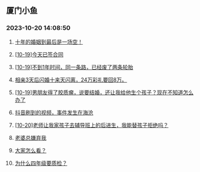 ## 厦门小鱼 
### 2023-10-20 14:08:50

1. [十年的婚姻到最后是一场空！](http://bbs.xmfish.com/read-htm-tid-18091694.html)

2. [[10-19]今天已签合同](http://bbs.xmfish.com/read-htm-tid-18091716.html)

3. [[10-19]不到1年时间，同一条路，已经废了两条轮胎](http://bbs.xmfish.com/read-htm-tid-18091641.html)

4. [相亲3天后闪婚十来天闪离，24万彩礼要回8万。](http://bbs.xmfish.com/read-htm-tid-18091758.html)

5. [[10-19]男朋友得了胶质瘤，说要结婚，还让我给他生个孩子？现在不知道怎么办了](http://bbs.xmfish.com/read-htm-tid-18091811.html)

6. [抖音刷到的视频，事件发生在海沧](http://bbs.xmfish.com/read-htm-tid-18091884.html)

7. [[10-20]老师让我家孩子去辅导班上的后进生，我能替孩子拒绝吗？](http://bbs.xmfish.com/read-htm-tid-18091987.html)

8. [老婆总嫌弃我](http://bbs.xmfish.com/read-htm-tid-18091819.html)

9. [大家怎么看？](http://bbs.xmfish.com/read-htm-tid-18091695.html)

10. [为什么四年级要质检？](http://bbs.xmfish.com/read-htm-tid-18091916.html)

